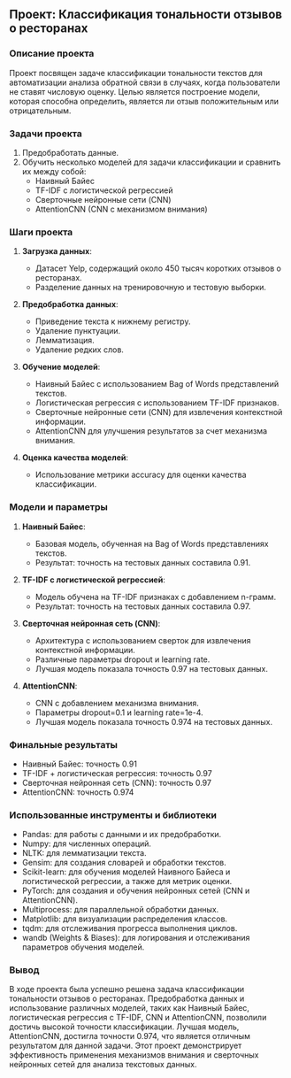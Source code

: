 ## Проект: Классификация тональности отзывов о ресторанах

### Описание проекта

Проект посвящен задаче классификации тональности текстов для автоматизации анализа обратной связи в случаях, когда пользователи не ставят числовую оценку. Целью является построение модели, которая способна определить, является ли отзыв положительным или отрицательным.

### Задачи проекта

1. Предобработать данные.
2. Обучить несколько моделей для задачи классификации и сравнить их между собой:
    - Наивный Байес
    - TF-IDF с логистической регрессией
    - Сверточные нейронные сети (CNN)
    - AttentionCNN (CNN с механизмом внимания)

### Шаги проекта

1. **Загрузка данных**:
    - Датасет Yelp, содержащий около 450 тысяч коротких отзывов о ресторанах.
    - Разделение данных на тренировочную и тестовую выборки.

2. **Предобработка данных**:
    - Приведение текста к нижнему регистру.
    - Удаление пунктуации.
    - Лемматизация.
    - Удаление редких слов.

3. **Обучение моделей**:
    - Наивный Байес с использованием Bag of Words представлений текстов.
    - Логистическая регрессия с использованием TF-IDF признаков.
    - Сверточные нейронные сети (CNN) для извлечения контекстной информации.
    - AttentionCNN для улучшения результатов за счет механизма внимания.

4. **Оценка качества моделей**:
    - Использование метрики accuracy для оценки качества классификации.

### Модели и параметры

1. **Наивный Байес**:
    - Базовая модель, обученная на Bag of Words представлениях текстов.
    - Результат: точность на тестовых данных составила 0.91.

2. **TF-IDF с логистической регрессией**:
    - Модель обучена на TF-IDF признаках с добавлением n-грамм.
    - Результат: точность на тестовых данных составила 0.97.

3. **Сверточная нейронная сеть (CNN)**:
    - Архитектура с использованием сверток для извлечения контекстной информации.
    - Различные параметры dropout и learning rate.
    - Лучшая модель показала точность 0.97 на тестовых данных.

4. **AttentionCNN**:
    - CNN с добавлением механизма внимания.
    - Параметры dropout=0.1 и learning rate=1e-4.
    - Лучшая модель показала точность 0.974 на тестовых данных.

### Финальные результаты

- Наивный Байес: точность 0.91
- TF-IDF + логистическая регрессия: точность 0.97
- Сверточная нейронная сеть (CNN): точность 0.97
- AttentionCNN: точность 0.974

### Использованные инструменты и библиотеки
- Pandas: для работы с данными и их предобработки.
- Numpy: для численных операций.
- NLTK: для лемматизации текста.
- Gensim: для создания словарей и обработки текстов.
- Scikit-learn: для обучения моделей Наивного Байеса и логистической регрессии, а также для метрик оценки.
- PyTorch: для создания и обучения нейронных сетей (CNN и AttentionCNN).
- Multiprocess: для параллельной обработки данных.
- Matplotlib: для визуализации распределения классов.
- tqdm: для отслеживания прогресса выполнения циклов.
- wandb (Weights & Biases): для логирования и отслеживания параметров обучения моделей.

### Вывод

В ходе проекта была успешно решена задача классификации тональности отзывов о ресторанах. Предобработка данных и использование различных моделей, таких как Наивный Байес, логистическая регрессия с TF-IDF, CNN и AttentionCNN, позволили достичь высокой точности классификации. Лучшая модель, AttentionCNN, достигла точности 0.974, что является отличным результатом для данной задачи. Этот проект демонстрирует эффективность применения механизмов внимания и сверточных нейронных сетей для анализа текстовых данных.
